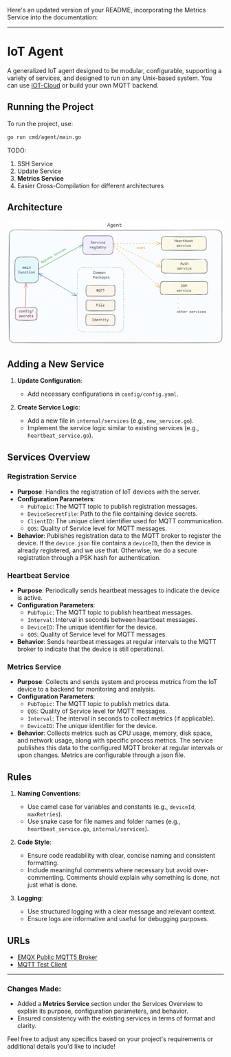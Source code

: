 Here's an updated version of your README, incorporating the Metrics Service into the documentation:

---

# IoT Agent

A generalized IoT agent designed to be modular, configurable, supporting a variety of services, and designed to run on any Unix-based system. You can use [IOT-Cloud](https://github.com/BenMeehan/iot-cloud) or build your own MQTT backend.

## Running the Project

To run the project, use:
```sh
go run cmd/agent/main.go
```
TODO:
1. SSH Service
2. Update Service
3. **Metrics Service**
4. Easier Cross-Compilation for different architectures

## Architecture
![arch.png](./.github/images/agent-arch.png)

## Adding a New Service

1. **Update Configuration**:
   - Add necessary configurations in `config/config.yaml`.

2. **Create Service Logic**:
   - Add a new file in `internal/services` (e.g., `new_service.go`).
   - Implement the service logic similar to existing services (e.g., `heartbeat_service.go`).

## Services Overview

### Registration Service

- **Purpose**: Handles the registration of IoT devices with the server.
- **Configuration Parameters**:
  - `PubTopic`: The MQTT topic to publish registration messages.
  - `DeviceSecretFile`: Path to the file containing device secrets.
  - `ClientID`: The unique client identifier used for MQTT communication.
  - `QOS`: Quality of Service level for MQTT messages.
- **Behavior**: Publishes registration data to the MQTT broker to register the device. If the `device.json` file contains a `deviceID`, then the device is already registered, and we use that. Otherwise, we do a secure registration through a PSK hash for authentication.

### Heartbeat Service

- **Purpose**: Periodically sends heartbeat messages to indicate the device is active.
- **Configuration Parameters**:
  - `PubTopic`: The MQTT topic to publish heartbeat messages.
  - `Interval`: Interval in seconds between heartbeat messages.
  - `DeviceID`: The unique identifier for the device.
  - `QOS`: Quality of Service level for MQTT messages.
- **Behavior**: Sends heartbeat messages at regular intervals to the MQTT broker to indicate that the device is still operational.

### Metrics Service

- **Purpose**: Collects and sends system and process metrics from the IoT device to a backend for monitoring and analysis.
- **Configuration Parameters**:
  - `PubTopic`: The MQTT topic to publish metrics data.
  - `QOS`: Quality of Service level for MQTT messages.
  - `Interval`: The interval in seconds to collect metrics (if applicable).
  - `DeviceID`: The unique identifier for the device.
- **Behavior**: Collects metrics such as CPU usage, memory, disk space, and network usage, along with specific process metrics. The service publishes this data to the configured MQTT broker at regular intervals or upon changes. Metrics are configurable through a json file.

## Rules

1. **Naming Conventions**:
   - Use camel case for variables and constants (e.g., `deviceId`, `maxRetries`).
   - Use snake case for file names and folder names (e.g., `heartbeat_service.go`, `internal/services`).

2. **Code Style**:
   - Ensure code readability with clear, concise naming and consistent formatting.
   - Include meaningful comments where necessary but avoid over-commenting. Comments should explain why something is done, not just what is done.

3. **Logging**:
   - Use structured logging with a clear message and relevant context.
   - Ensure logs are informative and useful for debugging purposes.

## URLs

- [EMQX Public MQTT5 Broker](https://www.emqx.com/en/mqtt/public-mqtt5-broker)
- [MQTT Test Client](https://testclient-cloud.mqtt.cool/)

--- 

### Changes Made:
- Added a **Metrics Service** section under the Services Overview to explain its purpose, configuration parameters, and behavior.
- Ensured consistency with the existing services in terms of format and clarity.

Feel free to adjust any specifics based on your project's requirements or additional details you'd like to include!